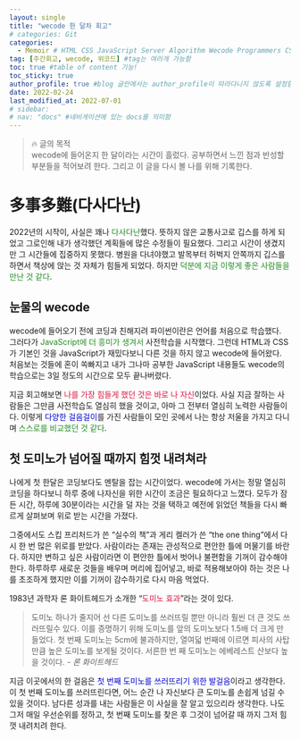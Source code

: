 ```yaml
---
layout: single
title: "wecode 한 달차 회고"
# categories: Git
categories:
  - Memoir # HTML CSS JavaScript Server Algorithm Wecode Programmers CS vsCode
tag: [주간회고, wecode, 위코드] #tag는 여러개 가능함
toc: true #table of content 기능!
toc_sticky: true
author_profile: true #blog 글안에서는 author_profile이 따라다니지 않도록 설정함
date: 2022-02-24
last_modified_at: 2022-07-01
# sidebar:
# nav: "docs" #네비게이션에 있는 docs를 의미함
---
```

<style>
.red {
  color: crimson;
}

.blue {
  color: mediumblue;
}

.green {
  color: forestgreen;
}
</style>

> 🔥 글의 목적  
> wecode에 들어온지 한 달이라는 시간이 흘렀다. 공부하면서 느낀 점과 반성할 부분들을 적어보려 한다. 그리고 이 글을 다시 볼 나를 위해 기록한다.
> 

# 多事多難(다사다난)

2022년의 시작이, 사실은 꽤나 <span class="green">다사다난</span>했다. 뜻하지 않은 교통사고로 깁스를 하게 되었고 그로인해 내가 생각했던 계획들에 많은 수정들이 필요했다. 그리고 시간이 생겼지만 그 시간들에 집중하지 못했다. 병원을 다녀야했고 발목부터 허벅지 안쪽까지 깁스를 하면서 책상에 앉는 것 자체가 힘들게 되었다. 하지만 <span class='green'>덕분에 지금 이렇게 좋은 사람들을 만난 것 같다</span>.

## 눈물의 wecode

wecode에 들어오기 전에 코딩과 친해지려 파이썬이란은 언어를 처음으로 학습했다. 그러다가 <span class="green">JavaScript에 더 흥미가 생겨서</span> 사전학습을 시작했다. 그런데 HTML과 CSS가 기본인 것을 JavaScript가 재밌다보니 다른 것을 하지 않고 wecode에 들어왔다. 처음보는 것들에 혼이 쏙빠지고 내가 그나마 공부한 JavaScript 내용들도 wecode의 학습으로는 3일 정도의 시간으로 모두 끝나버렸다.

지금 회고해보면 <span class="red">나를 가장 힘들게 했던 것은 바로 나 자신</span>이었다. 사실 지금 잘하는 사람들은 그만큼 사전학습도 열심히 했을 것이고, 아마 그 전부터 열심히 노력한 사람들이다. 이렇게 <span class="blue">다양한 걸음걸이</span>를 가진 사람들이 모인 곳에서 나는 항상 저울을 가지고 다니며 <span class="green">스스로를 비교했던 것 같다</span>.

## 첫 도미노가 넘어질 때까지 힘껏 내려쳐라

나에게 첫 한달은 코딩보다도 멘탈을 잡는 시간이었다. wecode에 가서는 정말 열심히 코딩을 하다보니 하루 중에 나자신을 위한 시간이 조금은 필요하다고 느꼈다. 모두가 잠든 시간, 하루에 30분이라는 시간을 덜 자는 것을 택하고 예전에 읽었던 책들을 다시 빠르게 살펴보며 위로 받는 시간을 가졌다.

그중에서도 스킵 프리처드가 쓴 “실수의 책”과 게리 켈러가 쓴 “the one thing”에서 다시 한 번 많은 위로를 받았다. 사람이라는 존재는 관성적으로 편안한 틀에 머물기를 바란다. 하지만 변하고 싶은 사람이라면 이 편안한 틀에서 벗어나 불편함을 기꺼이 감수해야 한다. 하루하루 새로운 것들을 배우며 머리에 집어넣고, 바로 적용해보아야 하는 것은 나를 초조하게 했지만 이를 기꺼이 감수하기로 다시 마음 먹었다.

1983년 과학자 론 화이트헤드가 소개한 “<span class="red">도미노 효과</span>”라는 것이 있다. 

> 도미노 하나가 줄지어 선 다른 도미노를 쓰러뜨릴 뿐만 아니라 훨씬 더 큰 것도 쓰러뜨릴수 있다. 이를 증명하기 위해 도미노를 앞의 도미노보다 1.5배 더 크게 만들었다. 첫 번째 도미노는 5cm에 불과하지만, 열여덟 번째에 이르면 피사의 사탑만큼 높은 도미노를 보게될 것이다. 서른한 번 째 도미노는 에베레스트 산보다 높을 것이다. *- 론 화이트헤드*
> 

지금 이곳에서의 한 걸음은 <span class="blue">첫 번째 도미노를 쓰러뜨리기 위한 발걸음</span>이라고 생각한다. 이 첫 번째 도미노를 쓰러뜨린다면, 어느 순간 나 자신보다 큰 도미노를 손쉽게 넘길 수 있을 것이다. 남다른 성과를 내는 사람들은 이 사실을 잘 알고 있으리라 생각한다. 나도 그저 매일 우선순위를 정하고, 첫 번째 도미노를 찾은 후 그것이 넘어갈 때 까지 그저 힘껏 내려치려 한다.


<!-- ⓵ ⓶ ⓷ ⓸ ⓹ ⓺ ⓻ ⓼ ⓽ ⓾ -->

<!-- ### 2. Link 넣기

```
유형 1: [gunhee's coding blog] : [gunhee's coding blog](https://gunhee-jeong.github.io/)
유형 2: (URL 자동연결) : <https://gunhee-jeong.github.io/>
유형 3: (동일 파일 내 '문단으로 이동') : [1. Header로 이동](###-1-header)

```

유형 1: (설명어를 입력) : [gunhee's coding blog](https://gunhee-jeong.github.io/)
유형 2: (URL 자동연결) : <https://gunhee-jeong.github.io/>
유형 3: (동일 파일 내 '문단으로 이동') : [1. Header로 이동](#1-header)
유형 3의 방법

1. 특수문자를 제거
2. 스페이스는 -로 바꾸고
3. 대문자는 소문자로!
   그래서 ### 1. Header -> #1-header

## Link: [google][https://www.google.com/]

### 3. 수평선

```

---

```

---

### 4. 라인 바꾸기

```

스페이스바를 2번 눌러주면 다음칸으로
이동할 수 있어요!

```

---

스페이스바를 2번 눌러주면
다음칸으로 이동할 수 있어요!

### 5. list 만들기

```

1. 1번
2. 2번
3. 3번

- 순서없는 list
  - 순서없는 list
    - 순서없는 list

```

1. 1번
2. 2번
3. 3번

- 순서없는 list
  - 순서없는 list
    - 순서없는 list

---

### 6. font 관련

```

**진하게** -> 볼드
_기울여서_ -> 이탤릭체
~~취소선~~ -> 취소선

<ul>밑줄넣기</ul> -> 밑줄
<span style="color:red">빨간 글씨</span> -> 글자색
이것이 `인라인` 입니다 -> 인라인 코드
```

**진하게** -> 볼드
_기울여서_ -> 이탤릭체
~~취소선~~ -> 취소선
<u>밑줄넣기</u> -> 밑줄
<span style="color:red">빨간 글씨</span>
이것이 `인라인` 입니다 -> 인라인 코드

---

### 7. 인용구문

```
> coding
>
> > JavaScript
> >
> > > 내가 프짱!
```

> coding
>
> > JavaScript
> >
> > > 내가 프짱!

---

### 8. 이미지 삽입

```
유형1: ('사이즈를 조절' -> HTML 태그 사용) : <img src="https://gunhee-jeong.github.io/assets/images/blogLogo.png" width="400" height="200">
유형2: (이미지 삽입 후 -> 링크 걸기)
[![이미지](https://gunhee-jeong.github.io/assets/images/blogLogo/blogLogo.png)](https://gunhee-jeong.github.io/)
```

유형1: ('사이즈를 조절' -> HTML 태그 사용) : <img src="https://gunhee-jeong.github.io/assets/images/blogLogo.png" width="400" height="200">
유형2: (이미지 삽입 후 -> 링크 걸기)
[![이미지](https://gunhee-jeong.github.io/assets/images/blogLogo.png)](https://gunhee-jeong.github.io/)

### 9. 표 만들기

```
||국어|영어|
| :--- | ---: | :--: |
|건희 | 100점 | 100점
|철수 | 100점 | 100점
```

|      |  국어 | 영어  |
| :--- | ----: | :---: |
| 건희 | 100점 | 100점 |
| 철수 | 100점 | 100점 |

> - header를 넣고 싶은 경우 ---을 사용하고 :을 이용하여 정렬에 사용함!

### 10. 토글 만들기

```
<details>
<summary>여기를 누르세요</summary>
<div markdown="1">
숨겨진 내용
</div>
</details>
```

<details>
<summary>여기를 누르세요</summary>
<div markdown="1">
숨겨진 내용
</div>
</details> -->
